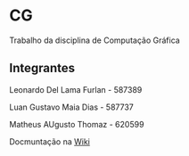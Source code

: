 # CG
Trabalho da disciplina de Computação Gráfica
## Integrantes
Leonardo Del Lama Furlan - 587389 

Luan Gustavo Maia Dias   - 587737

Matheus AUgusto Thomaz   - 620599

Docmuntação na [Wiki](https://github.com/MatheusAThomaz/CG/wiki)
